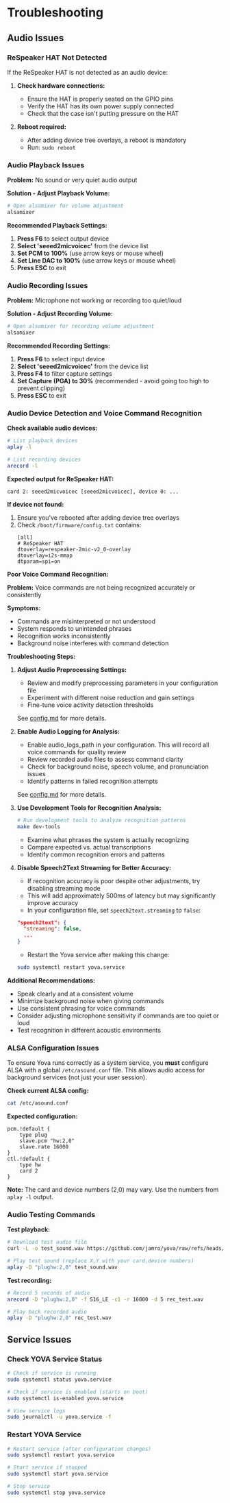 # Troubleshooting

## Audio Issues

### ReSpeaker HAT Not Detected
If the ReSpeaker HAT is not detected as an audio device:

1. **Check hardware connections:**
   - Ensure the HAT is properly seated on the GPIO pins
   - Verify the HAT has its own power supply connected
   - Check that the case isn't putting pressure on the HAT

2. **Reboot required:**
   - After adding device tree overlays, a reboot is mandatory
   - Run: `sudo reboot`

### Audio Playback Issues

**Problem:** No sound or very quiet audio output

**Solution - Adjust Playback Volume:**
```bash
# Open alsamixer for volume adjustment
alsamixer
```

**Recommended Playback Settings:**
1. **Press F6** to select output device
2. **Select 'seeed2micvoicec'** from the device list
3. **Set PCM to 100%** (use arrow keys or mouse wheel)
4. **Set Line DAC to 100%** (use arrow keys or mouse wheel)
5. **Press ESC** to exit

### Audio Recording Issues

**Problem:** Microphone not working or recording too quiet/loud

**Solution - Adjust Recording Volume:**
```bash
# Open alsamixer for recording volume adjustment
alsamixer
```

**Recommended Recording Settings:**
1. **Press F6** to select input device
2. **Select 'seeed2micvoicec'** from the device list
3. **Press F4** to filter capture settings
4. **Set Capture (PGA) to 30%** (recommended - avoid going too high to prevent clipping)
5. **Press ESC** to exit

### Audio Device Detection and Voice Command Recognition

**Check available audio devices:**
```bash
# List playback devices
aplay -l

# List recording devices
arecord -l
```

**Expected output for ReSpeaker HAT:**
```
card 2: seeed2micvoicec [seeed2micvoicec], device 0: ...
```

**If device not found:**
1. Ensure you've rebooted after adding device tree overlays
2. Check `/boot/firmware/config.txt` contains:
   ```
   [all]
   # ReSpeaker HAT
   dtoverlay=respeaker-2mic-v2_0-overlay
   dtoverlay=i2s-mmap
   dtparam=spi=on
   ```

**Poor Voice Command Recognition:**

**Problem:** Voice commands are not being recognized accurately or consistently

**Symptoms:**
- Commands are misinterpreted or not understood
- System responds to unintended phrases
- Recognition works inconsistently
- Background noise interferes with command detection

**Troubleshooting Steps:**

1. **Adjust Audio Preprocessing Settings:**
   - Review and modify preprocessing parameters in your configuration file
   - Experiment with different noise reduction and gain settings
   - Fine-tune voice activity detection thresholds

   See [config.md](config.md) for more details.

2. **Enable Audio Logging for Analysis:**
   - Enable audio_logs_path in your configuration. This will record all voice commands for quality review
   - Review recorded audio files to assess command clarity
   - Check for background noise, speech volume, and pronunciation issues
   - Identify patterns in failed recognition attempts

   See [config.md](config.md) for more details.

3. **Use Development Tools for Recognition Analysis:**
   ```bash
   # Run development tools to analyze recognition patterns
   make dev-tools
   ```
   - Examine what phrases the system is actually recognizing
   - Compare expected vs. actual transcriptions
   - Identify common recognition errors and patterns

4. **Disable Speech2Text Streaming for Better Accuracy:**
   - If recognition accuracy is poor despite other adjustments, try disabling streaming mode
   - This will add approximately 500ms of latency but may significantly improve accuracy
   - In your configuration file, set `speech2text.streaming` to `false`:
   ```json
   "speech2text": {
     "streaming": false,
     ...
   }
   ```
   - Restart the Yova service after making this change:
   ```bash
   sudo systemctl restart yova.service
   ```

**Additional Recommendations:**
- Speak clearly and at a consistent volume
- Minimize background noise when giving commands
- Use consistent phrasing for voice commands
- Consider adjusting microphone sensitivity if commands are too quiet or loud
- Test recognition in different acoustic environments

### ALSA Configuration Issues

To ensure Yova runs correctly as a system service, you **must** configure ALSA with a global `/etc/asound.conf` file. This allows audio access for background services (not just your user session).

**Check current ALSA config:**
```bash
cat /etc/asound.conf
```

**Expected configuration:**
```
pcm.!default {
    type plug
    slave.pcm "hw:2,0"
    slave.rate 16000
}
ctl.!default {
    type hw
    card 2
}
```

**Note:** The card and device numbers (2,0) may vary. Use the numbers from `aplay -l` output.

### Audio Testing Commands

**Test playback:**
```bash
# Download test audio file
curl -L -o test_sound.wav https://github.com/jamro/yova/raw/refs/heads/main/yova_shared/assets/test_sound.wav

# Play test sound (replace X,Y with your card,device numbers)
aplay -D "plughw:2,0" test_sound.wav
```

**Test recording:**
```bash
# Record 5 seconds of audio
arecord -D "plughw:2,0" -f S16_LE -c1 -r 16000 -d 5 rec_test.wav

# Play back recorded audio
aplay -D "plughw:2,0" rec_test.wav
```

## Service Issues

### Check YOVA Service Status
```bash
# Check if service is running
sudo systemctl status yova.service

# Check if service is enabled (starts on boot)
sudo systemctl is-enabled yova.service

# View service logs
sudo journalctl -u yova.service -f
```

### Restart YOVA Service
```bash
# Restart service (after configuration changes)
sudo systemctl restart yova.service

# Start service if stopped
sudo systemctl start yova.service

# Stop service
sudo systemctl stop yova.service
```